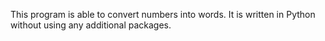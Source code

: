 This program is able to convert numbers into words.
It is written in Python without using any additional packages.